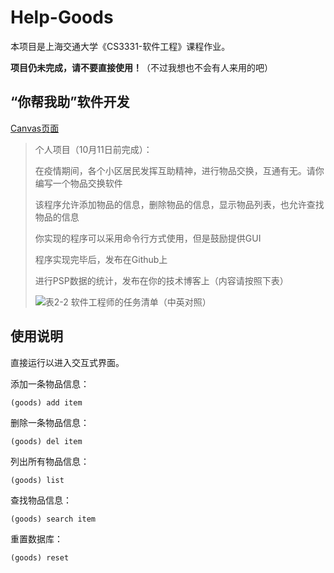 # Help-Goods

本项目是上海交通大学《CS3331-软件工程》课程作业。

**项目仍未完成，请不要直接使用！**（不过我想也不会有人来用的吧）

## “你帮我助”软件开发

[Canvas页面](https://oc.sjtu.edu.cn/courses/48894/assignments/181452)

> 个人项目（10月11日前完成）：
>
> 在疫情期间，各个小区居民发挥互助精神，进行物品交换，互通有无。请你编写一个物品交换软件
>
> 该程序允许添加物品的信息，删除物品的信息，显示物品列表，也允许查找物品的信息
>
> 你实现的程序可以采用命令行方式使用，但是鼓励提供GUI
>
> 程序实现完毕后，发布在Github上
>
> 进行PSP数据的统计，发布在你的技术博客上（内容请按照下表）
>
> ![表2-2 软件工程师的任务清单（中英对照）](https://oc.sjtu.edu.cn/courses/48894/files/5116866/preview?verifier=6ogAPjoGuA84rt4bfh1zJrdJRWq7HKCtwcwuH2B3)

## 使用说明

直接运行以进入交互式界面。

添加一条物品信息：
```
(goods) add item
```
删除一条物品信息：
```
(goods) del item
```
列出所有物品信息：
```
(goods) list
```
查找物品信息：
```
(goods) search item
```
重置数据库：
```
(goods) reset
```